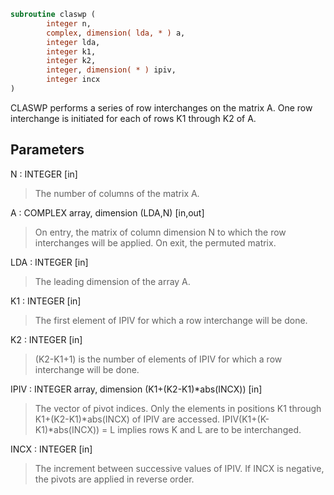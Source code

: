 ```fortran
subroutine claswp (
        integer n,
        complex, dimension( lda, * ) a,
        integer lda,
        integer k1,
        integer k2,
        integer, dimension( * ) ipiv,
        integer incx
)
```

CLASWP performs a series of row interchanges on the matrix A.
One row interchange is initiated for each of rows K1 through K2 of A.

## Parameters
N : INTEGER [in]
> The number of columns of the matrix A.

A : COMPLEX array, dimension (LDA,N) [in,out]
> On entry, the matrix of column dimension N to which the row
> interchanges will be applied.
> On exit, the permuted matrix.

LDA : INTEGER [in]
> The leading dimension of the array A.

K1 : INTEGER [in]
> The first element of IPIV for which a row interchange will
> be done.

K2 : INTEGER [in]
> (K2-K1+1) is the number of elements of IPIV for which a row
> interchange will be done.

IPIV : INTEGER array, dimension (K1+(K2-K1)\*abs(INCX)) [in]
> The vector of pivot indices. Only the elements in positions
> K1 through K1+(K2-K1)\*abs(INCX) of IPIV are accessed.
> IPIV(K1+(K-K1)\*abs(INCX)) = L implies rows K and L are to be
> interchanged.

INCX : INTEGER [in]
> The increment between successive values of IPIV. If INCX
> is negative, the pivots are applied in reverse order.

